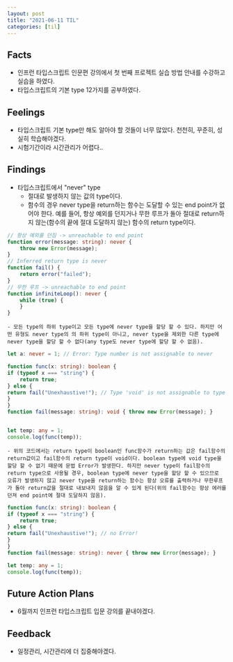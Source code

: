 ```yaml
---
layout: post
title: "2021-06-11 TIL"
categories: [til]
---
```


## Facts

- 인프런 타입스크립트 인문편 강의에서 첫 번째 프로젝트 실습 방법 안내를 수강하고 실습을 하였다.
- 타입스크립트의 기본 type 12가지를 공부하였다.

## Feelings

- 타입스크립트 기본 type만 해도 알아야 할 것들이 너무 많았다. 천천히, 꾸준히, 성실히 학습해야겠다.
- 시험기간이라 시간관리가 어렵다..

## Findings

- 타입스크립트에서 "never" type
    - 절대로 발생하지 않는 값의 type이다.
    - 함수의 경우 never type을 return하는 함수는 도달할 수 있는 end point가 없어야 한다. 예를 들어, 항상 예외를 던지거나 무한 루프가 돌아 절대로 return하지 않는(함수의 끝에 절대 도달하지 않는) 함수의 return type이다.
```typescript
// 항상 예외를 던짐 -> unreachable to end point
function error(message: string): never {
    throw new Error(message);
}
// Inferred return type is never
function fail() {
    return error("failed");
}
// 무한 루프 -> unreachable to end point 
function infiniteLoop(): never {
    while (true) {
    }
}
```

    - 모든 type의 하위 type이고 모든 type에 never type을 할당 할 수 있다. 하지만 어떤 유형도 never type의 의 하위 type이 아니고, never type을 제외한 다른 type에 never type을 할당 할 수 없다(any type도 never type에 할당 할 수 없음).

```typescript
let a: never = 1; // Error: Type number is not assignable to never
```

```typescript
function func(x: string): boolean {
if (typeof x === "string") {
    return true;
} else {
return fail("Unexhaustive!"); // Type 'void' is not assignable to type 'boolean'.
}
}
function fail(message: string): void { throw new Error(message); }


let temp: any = 1;
console.log(func(temp));
```

    - 위의 코드에서는 return type이 boolean인 func함수가 return하는 값은 fail함수의 return값이고 fail함수의 return type이 void이다. boolean type에 void type을 할당 할 수 없기 때문에 문법 Error가 발생한다. 하지만 never type이 fail함수의 return type으로 사용될 경우, boolean type에 never type을 할당 할 수 있으므로 오류가 발생하지 않고 never type을 return하는 함수는 항상 오류를 출력하거나 무한루프가 돌아 return값을 절대로 내보내지 않음을 알 수 있게 된다(위의 fail함수는 항상 에러를 던져 end point에 절대 도달하지 않음).

```typescript
function func(x: string): boolean {
if (typeof x === "string") {
    return true;
} else {
return fail("Unexhaustive!"); // no Error!
}
}
function fail(message: string): never { throw new Error(message); }

let temp: any = 1;
console.log(func(temp));
```

## Future Action Plans

- 6월까지 인프런 타입스크립트 입문 강의를 끝내야겠다.

## Feedback

- 일정관리, 시간관리에 더 집중해야겠다.
